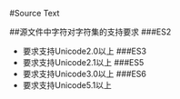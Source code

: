 #Source Text 

##源文件中字符对字符集的支持要求 
###ES2 
* 要求支持Unicode2.0以上
###ES3 
* 要求支持Unicode2.1以上
###ES5 
* 要求支持Unicode3.0以上
###ES6 
* 要求支持Unicode5.1以上

